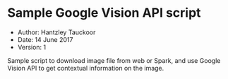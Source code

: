 # Sample Google Vision API script

* Author: Hantzley Tauckoor
* Date: 14 June 2017
* Version: 1

Sample script to download image file from web or Spark, and use Google Vision API to get contextual information on the image.
